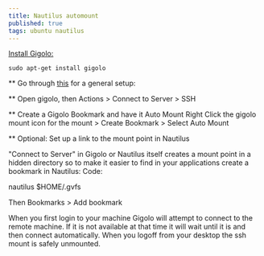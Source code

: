 ```yaml
---
title: Nautilus automount
published: true
tags: ubuntu nautilus
---
```

[Install Gigolo:](https://ubuntuforums.org/showthread.php?t=1670212)
```
sudo apt-get install gigolo
```

** Go through [this](http://ubuntuforums.org/showpost.php...16&postcount=3) for a general setup:

** Open gigolo, then Actions > Connect to Server > SSH

** Create a Gigolo Bookmark and have it Auto Mount
Right Click the gigolo mount icon for the mount > Create Bookmark > Select Auto Mount

** Optional: Set up a link to the mount point in Nautilus

"Connect to Server" in Gigolo or Nautilus itself creates a mount point in a hidden directory so to make it easier to find in your applications create a bookmark in Nautilus:
Code:

nautilus $HOME/.gvfs

Then Bookmarks > Add bookmark

When you first login to your machine Gigolo will attempt to connect to the remote machine. If it is not available at that time it will wait until it is and then connect automatically. When you logoff from your desktop the ssh mount is safely unmounted. 

